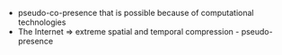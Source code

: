 - pseudo-co-presence that is possible because of computational technologies
- The Internet => extreme spatial and temporal compression - pseudo-presence

